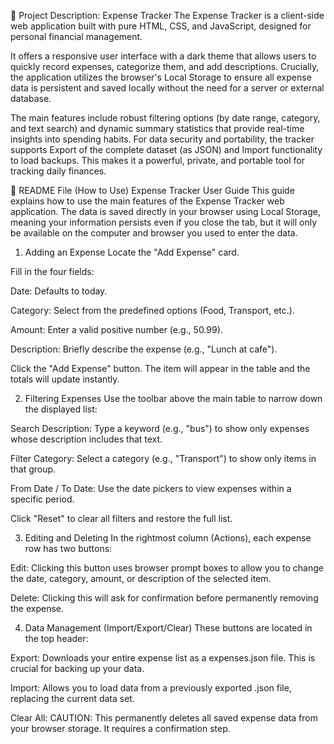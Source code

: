 🌟 Project Description: Expense Tracker
The Expense Tracker is a client-side web application built with pure HTML, CSS, and JavaScript, designed for personal financial management.

It offers a responsive user interface with a dark theme that allows users to quickly record expenses, categorize them, and add descriptions. Crucially, the application utilizes the browser's Local Storage to ensure all expense data is persistent and saved locally without the need for a server or external database.

The main features include robust filtering options (by date range, category, and text search) and dynamic summary statistics that provide real-time insights into spending habits. For data security and portability, the tracker supports Export of the complete dataset (as JSON) and Import functionality to load backups. This makes it a powerful, private, and portable tool for tracking daily finances.

📝 README File (How to Use)
Expense Tracker User Guide
This guide explains how to use the main features of the Expense Tracker web application. The data is saved directly in your browser using Local Storage, meaning your information persists even if you close the tab, but it will only be available on the computer and browser you used to enter the data.

1. Adding an Expense
Locate the "Add Expense" card.

Fill in the four fields:

Date: Defaults to today.

Category: Select from the predefined options (Food, Transport, etc.).

Amount: Enter a valid positive number (e.g., 50.99).

Description: Briefly describe the expense (e.g., "Lunch at cafe").

Click the "Add Expense" button. The item will appear in the table and the totals will update instantly.

2. Filtering Expenses
Use the toolbar above the main table to narrow down the displayed list:

Search Description: Type a keyword (e.g., "bus") to show only expenses whose description includes that text.

Filter Category: Select a category (e.g., "Transport") to show only items in that group.

From Date / To Date: Use the date pickers to view expenses within a specific period.

Click "Reset" to clear all filters and restore the full list.

3. Editing and Deleting
In the rightmost column (Actions), each expense row has two buttons:

Edit: Clicking this button uses browser prompt boxes to allow you to change the date, category, amount, or description of the selected item.

Delete: Clicking this will ask for confirmation before permanently removing the expense.

4. Data Management (Import/Export/Clear)
These buttons are located in the top header:

Export: Downloads your entire expense list as a expenses.json file. This is crucial for backing up your data.

Import: Allows you to load data from a previously exported .json file, replacing the current data set.

Clear All: CAUTION: This permanently deletes all saved expense data from your browser storage. It requires a confirmation step.


